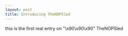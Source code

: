 ```yaml
---
layout: post
title: Introducing TheNOPSled
---
```


this is the first real entry on "\x90\x90\x90" TheNOPSled
